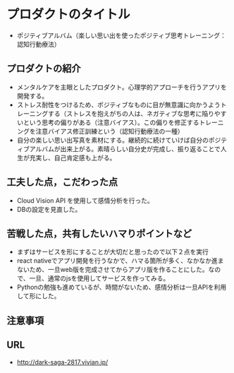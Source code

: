 # プロダクトのタイトル
- ポジティブアルバム（楽しい思い出を使ったポジティブ思考トレーニング：認知行動療法）

## プロダクトの紹介

- メンタルケアを主眼としたプロダクト。心理学的アプローチを行うアプリを開発する。
- ストレス耐性をつけるため、ポジティブなものに目が無意識に向かうようトレーニングする（ストレスを抱えがちの人は、ネガティブな思考に陥りやすいという思考の偏りがある（注意バイアス）。この偏りを修正するトレーニングを注意バイアス修正訓練という（認知行動療法の一種）
- 自分の楽しい思い出写真を素材にする。継続的に続けていけば自分のポジティブアルバムが出来上がる。素晴らしい自分史が完成し、振り返ることで人生が充実し、自己肯定感も上がる。

## 工夫した点，こだわった点

- Cloud Vision API を使用して感情分析を行った。
- DBの設定を見直した。

## 苦戦した点，共有したいハマりポイントなど

- まずはサービスを形にすることが大切だと思ったので以下２点を実行
- react nativeでアプリ開発を行うなかで、ハマる箇所が多く、なかなか進まないため、一旦web版を完成させてからアプリ版を作ることにした。なので、一旦、通常のjsを使用してサービスを作ってみる。
- Pythonの勉強も進めているが、時間がないため、感情分析は一旦APIを利用して形にした。

## 注意事項


## URL
- http://dark-saga-2817.vivian.jp/
